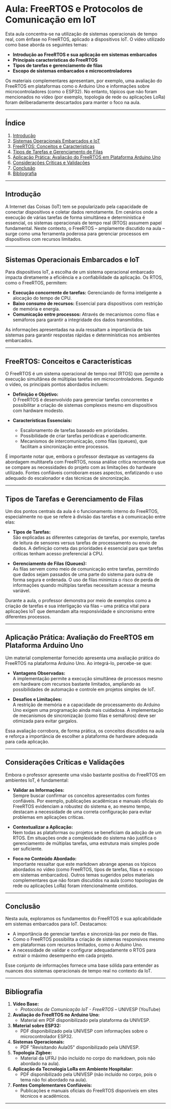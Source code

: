 # Aula: FreeRTOS e Protocolos de Comunicação em IoT

Esta aula concentra-se na utilização de sistemas operacionais de tempo real, com ênfase no FreeRTOS, aplicado a dispositivos IoT. O vídeo utilizado como base aborda os seguintes temas:  
- **Introdução ao FreeRTOS e sua aplicação em sistemas embarcados**  
- **Principais características do FreeRTOS**  
- **Tipos de tarefas e gerenciamento de filas**  
- **Escopo de sistemas embarcados e microcontroladores**

Os materiais complementares apresentam, por exemplo, uma avaliação do FreeRTOS em plataformas como o Arduino Uno e informações sobre microcontroladores (como o ESP32). No entanto, tópicos que não foram mencionados no vídeo (por exemplo, topologia de rede ou aplicações LoRa) foram deliberadamente descartados para manter o foco na aula.

---

## Índice

1. [Introdução](#introdução)  
2. [Sistemas Operacionais Embarcados e IoT](#sistemas-operacionais-embarcados-e-iot)  
3. [FreeRTOS: Conceitos e Características](#freertos-conceitos-e-características)  
4. [Tipos de Tarefas e Gerenciamento de Filas](#tipos-de-tarefas-e-gerenciamento-de-filas)  
5. [Aplicação Prática: Avaliação do FreeRTOS em Plataforma Arduino Uno](#aplicação-prática-avaliação-do-freertos-em-plataforma-arduino-uno)  
6. [Considerações Críticas e Validações](#considerações-críticas-e-validações)  
7. [Conclusão](#conclusão)  
8. [Bibliografia](#bibliografia)

---

## Introdução

A Internet das Coisas (IoT) tem se popularizado pela capacidade de conectar dispositivos e coletar dados remotamente. Em cenários onde a execução de várias tarefas de forma simultânea e determinística é essencial, os sistemas operacionais de tempo real (RTOS) assumem papel fundamental. Neste contexto, o FreeRTOS – amplamente discutido na aula – surge como uma ferramenta poderosa para gerenciar processos em dispositivos com recursos limitados.

---

## Sistemas Operacionais Embarcados e IoT

Para dispositivos IoT, a escolha de um sistema operacional embarcado impacta diretamente a eficiência e a confiabilidade da aplicação. Os RTOS, como o FreeRTOS, permitem:
- **Execução concorrente de tarefas:** Gerenciando de forma inteligente a alocação do tempo de CPU.  
- **Baixo consumo de recursos:** Essencial para dispositivos com restrição de memória e energia.  
- **Comunicação entre processos:** Através de mecanismos como filas e semáforos para garantir a integridade dos dados transmitidos.

As informações apresentadas na aula ressaltam a importância de tais sistemas para garantir respostas rápidas e determinísticas nos ambientes embarcados.

---

## FreeRTOS: Conceitos e Características

O FreeRTOS é um sistema operacional de tempo real (RTOS) que permite a execução simultânea de múltiplas tarefas em microcontroladores. Segundo o vídeo, os principais pontos abordados incluem:

- **Definição e Objetivo:**  
  O FreeRTOS é desenvolvido para gerenciar tarefas concorrentes e possibilitar a criação de sistemas complexos mesmo em dispositivos com hardware modesto.

- **Características Essenciais:**  
  - Escalonamento de tarefas baseado em prioridades.  
  - Possibilidade de criar tarefas periódicas e aperiodicamente.  
  - Mecanismos de intercomunicação, como filas (queues), que facilitam a sincronização entre processos.

É importante notar que, embora o professor destaque as vantagens da abordagem multitarefa com FreeRTOS, nossa análise crítica recomenda que se compare as necessidades do projeto com as limitações do hardware utilizado. Fontes confiáveis corroboram esses aspectos, enfatizando o uso adequado do escalonador e das técnicas de sincronização.

---

## Tipos de Tarefas e Gerenciamento de Filas

Um dos pontos centrais da aula é o funcionamento interno do FreeRTOS, especialmente no que se refere à divisão das tarefas e à comunicação entre elas:

- **Tipos de Tarefas:**  
  São explicadas as diferentes categorias de tarefas, por exemplo, tarefas de leitura de sensores versus tarefas de processamento ou envio de dados. A definição correta das prioridades é essencial para que tarefas críticas tenham acesso preferencial à CPU.

- **Gerenciamento de Filas (Queues):**  
  As filas servem como meio de comunicação entre tarefas, permitindo que dados sejam passados de uma parte do sistema para outra de forma segura e ordenada. O uso de filas minimiza o risco de perda de informações quando múltiplas tarefas necessitam acessar a mesma variável.

Durante a aula, o professor demonstra por meio de exemplos como a criação de tarefas e sua interligação via filas – uma prática vital para aplicações IoT que demandam alta responsividade e sincronismo entre diferentes processos.

---

## Aplicação Prática: Avaliação do FreeRTOS em Plataforma Arduino Uno

Um material complementar fornecido apresenta uma avaliação prática do FreeRTOS na plataforma Arduino Uno. Ao integrá-lo, percebe-se que:

- **Vantagens Observadas:**  
  A implementação permite a execução simultânea de processos mesmo em hardware com recursos bastante limitados, ampliando as possibilidades de automação e controle em projetos simples de IoT.

- **Desafios e Limitações:**  
  A restrição de memória e a capacidade de processamento do Arduino Uno exigem uma programação ainda mais cuidadosa. A implementação de mecanismos de sincronização (como filas e semáforos) deve ser otimizada para evitar gargalos.

Essa avaliação corrobora, de forma prática, os conceitos discutidos na aula e reforça a importância de escolher a plataforma de hardware adequada para cada aplicação.

---

## Considerações Críticas e Validações

Embora o professor apresente uma visão bastante positiva do FreeRTOS em ambientes IoT, é fundamental:

- **Validar as Informações:**  
  Sempre buscar confirmar os conceitos apresentados com fontes confiáveis. Por exemplo, publicações acadêmicas e manuais oficiais do FreeRTOS evidenciam a robustez do sistema e, ao mesmo tempo, destacam a necessidade de uma correta configuração para evitar problemas em aplicações críticas.

- **Contextualizar a Aplicação:**  
  Nem todas as plataformas ou projetos se beneficiam da adoção de um RTOS. Em situações onde a complexidade do sistema não justifica o gerenciamento de múltiplas tarefas, uma estrutura mais simples pode ser suficiente.

- **Foco no Conteúdo Abordado:**  
  Importante ressaltar que este markdown abrange apenas os tópicos abordados no vídeo (como FreeRTOS, tipos de tarefas, filas e o escopo em sistemas embarcados). Outros temas sugeridos pelos materiais complementares que não foram discutidos na aula (como topologias de rede ou aplicações LoRa) foram intencionalmente omitidos.

---

## Conclusão

Nesta aula, exploramos os fundamentos do FreeRTOS e sua aplicabilidade em sistemas embarcados para IoT. Destacamos:
- A importância de gerenciar tarefas e sincronizá-las por meio de filas.  
- Como o FreeRTOS possibilita a criação de sistemas responsivos mesmo em plataformas com recursos limitados, como o Arduino Uno.  
- A necessidade de validar e configurar adequadamente o RTOS para extrair o máximo desempenho em cada projeto.

Esse conjunto de informações fornece uma base sólida para entender as nuances dos sistemas operacionais de tempo real no contexto da IoT.

---

## Bibliografia

1. **Vídeo Base:**  
   - *Protocolos de Comunicação IoT - FreeRTOS* – UNIVESP (YouTube)  
2. **Avaliação do FreeRTOS no Arduino Uno:**  
   - Material em PDF disponibilizado pela plataforma da UNIVESP.  
3. **Material sobre ESP32:**  
   - PDF disponibilizado pela UNIVESP com informações sobre o microcontrolador ESP32.  
4. **Sistemas Operacionais:**  
   - PDF "Revisitando Aula05" disponibilizado pela UNIVESP.  
5. **Topologia Zigbee:**  
   - Material da UFRJ (não incluído no corpo do markdown, pois não abordado na aula).  
6. **Aplicação da Tecnologia LoRa em Ambiente Hospitalar:**  
   - PDF disponibilizado pela UNIVESP (não incluído no corpo, pois o tema não foi abordado na aula).  
7. **Fontes Complementares Confiáveis:**  
   - Publicações e manuais oficiais do FreeRTOS disponíveis em sites técnicos e acadêmicos.

---